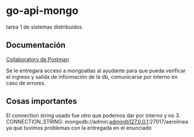 # go-api-mongo
tarea 1 de sistemas distribuidos
## Documentación
[Collaboratory de Postman](https://interstellar-moon-317813.postman.co/workspace/My-Workspace~bbb54fd7-95f6-4509-88e4-2dd293e70e70/collection/27174107-27ddee54-4ed0-4959-849f-4b165628b74c?action=share&creator=27174107)

Se le entregará acceso a mongoatlas al ayudante para que pueda verificar el ingreso y salida de información de la db, comunicarse por interno en caso de errores.

## Cosas importantes
El connection string usado fue otro que podemos dar por interno y no
3. CONNECTION_STRING: mongodb://admin:admin@127.0.0.1:27017/aerolinea
ya que tuvimos problemas con la entregada en el enunciado
